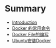 # Summary

* [Introduction](README.md)
* [Docker 的常用命令](docker-de-chang-yong-ming-ling.md)
* [Docker File的编写](chapter1.md)
* [Ubuntu安装Docker](ubantuan-zhuang-docker.md)

